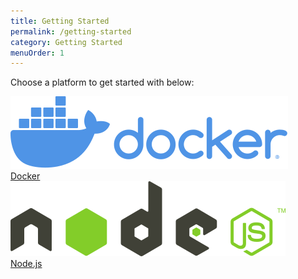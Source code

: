```yaml
---
title: Getting Started
permalink: /getting-started
category: Getting Started
menuOrder: 1
---
```


Choose a platform to get started with below:

<div class="gettingStartedGrid">
  <div class="ant-row">
    <div class="gettingStartedItem ant-col ant-col-xs-24 ant-col-sm-24 ant-col-md-24 ant-col-xl-12">
      <a href="/getting-started/docker">
        <div class="gettingStartedItemContent">
          <div class="gettingStartedItemImage">
            <img src="docker-logo.svg" alt="Docker" />
          </div>
          <div class="gettingStartedItemLink">Docker</div>
        </div>
      </a>
    </div>
    <div class="gettingStartedItem gettingStartedItemAdjacent ant-col ant-col-xs-24 ant-col-sm-24 ant-col-md-24 ant-col-xl-12">
      <div class="gettingStartedItemContent">
        <a href="/getting-started/nodejs">
          <div class="gettingStartedItemImage">
            <img src="nodejs-logo.svg" alt="Node.js" />
          </div>
          <div class="gettingStartedItemLink">Node.js</div>
        </a>
      </div>
    </div>
  </div>
</div>
